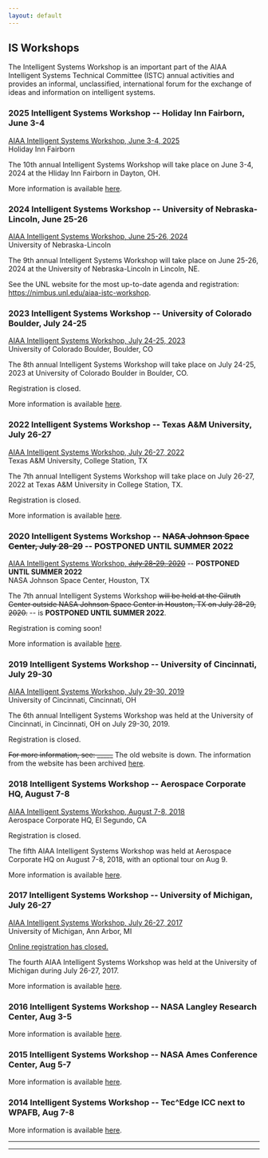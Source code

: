 ```yaml
---
layout: default
---
```


## IS Workshops

The Intelligent Systems Workshop is an important part of the AIAA Intelligent Systems Technical Committee (ISTC) annual activities and provides an informal, unclassified, international forum for the exchange of ideas and information on intelligent systems.

### 2025 Intelligent Systems Workshop -- Holiday Inn Fairborn, June 3-4

<a href="/2025_IS_Workshop.html">AIAA Intelligent Systems Workshop, June 3-4, 2025</a><br>
Holiday Inn Fairborn

The 10th annual Intelligent Systems Workshop will take place on June 3-4, 2024 at the Hliday Inn Fairborn in Dayton, OH.

More information is available <a href="/2025_IS_Workshop.html">here</a>.

### 2024 Intelligent Systems Workshop -- University of Nebraska-Lincoln, June 25-26

<a href="/2024_IS_Workshop.html">AIAA Intelligent Systems Workshop, June 25-26, 2024</a><br>
University of Nebraska-Lincoln

The 9th annual Intelligent Systems Workshop will take place on June 25-26, 2024 at the University of Nebraska-Lincoln in Lincoln, NE.

See the UNL website for the most up-to-date agenda and registration: <a href="https://nimbus.unl.edu/aiaa-istc-workshop">https://nimbus.unl.edu/aiaa-istc-workshop</a>.

### 2023 Intelligent Systems Workshop -- University of Colorado Boulder, July 24-25

<a href="/2023_IS_Workshop.html">AIAA Intelligent Systems Workshop, July 24-25, 2023</a><br>
University of Colorado Boulder, Boulder, CO

The 8th annual Intelligent Systems Workshop will take place on July 24-25, 2023 at University of Colorado Boulder in Boulder, CO.

Registration is closed.<!--Registration is open! ($150 for regular attendees and $25 for students) Register <a href="https://www.cvent.com/d/90qscr">here</a>! -->

<!-- Pre-registration (optional, until May 15) - reserve a ticket now, pay later!: [link to form](https://forms.gle/NKstaexoEqPjMqki7)

Registration link (with payment): coming mid-May! ($150 for regular attendees and $25 for students) -->

More information is available <a href="/2023_IS_Workshop.html">here</a>.

### 2022 Intelligent Systems Workshop -- Texas A&M University, July 26-27

<a href="/2022_IS_Workshop.html">AIAA Intelligent Systems Workshop, July 26-27, 2022</a><br>
Texas A&M University, College Station, TX

The 7th annual Intelligent Systems Workshop will take place on July 26-27, 2022 at Texas A&M University in College Station, TX.

Registration is closed. <!--($150 for regular attendees and $25 for students) Register <a href="https://na.eventscloud.com/ereg/index.php?eventid=695111&">here</a>! -->

More information is available <a href="/2022_IS_Workshop.html">here</a>.

### 2020 Intelligent Systems Workshop -- <strike>NASA Johnson Space Center, July 28-29</strike> -- POSTPONED UNTIL SUMMER 2022

<a href="">AIAA Intelligent Systems Workshop, <strike>July 28-29, 2020</strike></a> -- <b>POSTPONED UNTIL SUMMER 2022</b><br>
NASA Johnson Space Center, Houston, TX

The 7th annual Intelligent Systems Workshop <strike>will be held at the Gilruth Center outside NASA Johnson Space Center in Houston, TX on July 28-29, 2020.</strike> -- is <b>POSTPONED UNTIL SUMMER 2022</b>.

Registration is coming soon! <!-- a href="" Online registration is now open! There is a $100 registration fee that covers on-site meals and snacks for the event. -->

More information is available <a href="">here</a>.

### 2019 Intelligent Systems Workshop -- University of Cincinnati, July 29-30

<a href="{{ '/prior_workshops/2019_IS_Workshop.html' | absolute_url }}">AIAA Intelligent Systems Workshop, July 29-30, 2019</a><br>
University of Cincinnati, Cincinnati, OH

The 6th annual Intelligent Systems Workshop was held at the University of Cincinnati, in Cincinnati, OH on July 29-30, 2019.

Registration is closed. <!--See: <a href="https://istcws2019.org/registration/"></a> -->

<strike>For more information, see: _____</strike> The old website is down. The information from the website has been archived <a href="{{ '/prior_workshops/2019_IS_Workshop.html' | absolute_url }}">here</a>.

### 2018 Intelligent Systems Workshop -- Aerospace Corporate HQ, August 7-8

<a href="{{ '/prior_workshops/2018_IS_Workshop.html' | absolute_url }}">AIAA Intelligent Systems Workshop, August 7-8, 2018</a><br>
Aerospace Corporate HQ, El Segundo, CA

Registration is closed. <!-- a href="http://www.cvent.com/d/2gqm6s" Online registration is now open! There is a $100 registration fee that covers on-site meals and snacks for the event. -->

The fifth AIAA Intelligent Systems Workshop was held at Aerospace Corporate HQ on August 7-8, 2018, with an optional tour on Aug 9.

More information is available <a href="{{ '/prior_workshops/2018_IS_Workshop.html' | absolute_url }}">here</a>.

### 2017 Intelligent Systems Workshop -- University of Michigan, July 26-27

<a href="{{ '/prior_workshops/2017_IS_Workshop.html' | absolute_url }}">AIAA Intelligent Systems Workshop, July 26-27, 2017</a><br>
University of Michigan, Ann Arbor, MI

<u>Online registration has closed.</u> <!-- Online registration is now open! There is a $150 registration fee that covers continental breakfasts, lunches and drinks/snacks for the event. -->

The fourth AIAA Intelligent Systems Workshop was held at the University of Michigan during July 26-27, 2017.

More information is available <a href="{{ '/prior_workshops/2017_IS_Workshop.html' | absolute_url }}">here</a>.

### 2016 Intelligent Systems Workshop -- NASA Langley Research Center, Aug 3-5

More information is available <a href="{{ '/prior_workshops/2016_IS_Workshop.html' | absolute_url }}">here</a>.

### 2015 Intelligent Systems Workshop -- NASA Ames Conference Center, Aug 5-7

More information is available <a href="{{ '/prior_workshops/2015_IS_Workshop.html' | absolute_url }}">here</a>.

### 2014 Intelligent Systems Workshop -- Tec^Edge ICC next to WPAFB, Aug 7-8

More information is available <a href="{{ '/prior_workshops/2014_IS_Workshop.html' | absolute_url }}">here</a>.

* * *
* * *

<!-- --end-of-page-- -->
